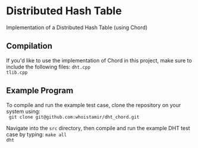 # Distributed Hash Table

Implementation of a Distributed Hash Table (using Chord)

## Compilation

If you'd like to use the implementation of Chord in this project, make sure to include the following files:
`dht.cpp`\
`tlib.cpp`

## Example Program

To compile and run the example test case, clone the repository on your system using:\
` git clone git@github.com:whoistamir/dht_chord.git`

Navigate into the `src` directory, then compile and run the example DHT test case by typing:
`make all`\
`dht`
